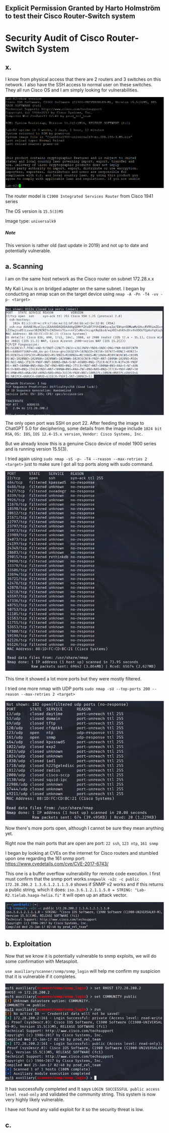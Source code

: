 ## Explicit Permission Granted by Harto Holmström to test their Cisco Router-Switch system

# Security Audit of Cisco Router-Switch System

## x. 

I know from physical access that there are 2 routers and 3 switches on this network. I also have the SSH access to normal user on these switches. They all run Cisco OS and I am simply looking for vulnerabilities.

<img src="0.png" alt="img"/>

The router model is `C1900 Integrated Services Router` from Cisco 1941 series

The OS version is `15.5(3)M5`

Image type: `universalk9`

##### Note 

This version is rather old (last update in 2019) and not up to date and potentially vulnerable. 

## a. Scanning

I am on the same host network as the Cisco router on subnet 172.28.x.x

My Kali Linux is on bridged adapter on the same subnet. 
I began by conducting an nmap scan on the target device using `nmap -A -Pn -T4 -vv -p- <target>`

<img src="1.png" alt="img"/>

The only open port was SSH on port 22. After feeding the image to ChatGPT 5.0 for deciphering, some details from the image include `1024 bit RSA`, `OS: IOS`, `IOS 12.4-15.x version`, `Vendor: Cisco Systems, Inc.`

But we already know this is a genuine Cisco device of model 1900 series and is running version 15.5(3).

I tried again using `sudo nmap -sS -p- -T4 --reason --max-retries 2 <target>` just to make sure I got all tcp ports along with sudo command.

<img src="2.png" alt="img"/>

This time it showed a lot more ports but they were mostly filtered.

I tried one more nmap with UDP ports `sudo nmap -sU --top-ports 200 --reason --max-retries 2 <target>`

<img src="3.png" alt="img"/>

Now there's more ports open, although I cannot be sure they mean anything yet.

Right now the main ports that are open are port: `22 ssh`, `123 ntp`, `161 snmp`

I began by looking at CVEs on the internet for Cisco routers and stumbled upon one regarding the 161 snmp port: https://www.cvedetails.com/cve/CVE-2017-6743/ 

This one is a buffer overflow vulnerability for remote code execution. I first must confirm that the snmp port works.`snmpwalk -v2c -c public 172.28.200.2 1.3.6.1.2.1.1.5.0` shows if SNMP v2 works and if this returns a public string, which it does: `iso.3.6.1.2.1.1.5.0 = STRING: "Lab-R2.tielab.haaga-helia.fi"` it will open up an attack vector.

<img src="4.png" alt="img"/>

## b. Exploitation

Now that we know it is potentially vulnerable to snmp exploits, we will do some confirmation with Metasploit.

`use auxiliary/scanner/snmp/snmp_login` will help me confirm my suspicion that it is vulnerable if it completes.

<img src="5.png" alt="img"/>

It has successfully completed and It says `LOGIN SUCCESSFUL public access level read-only` and validated the community string. This system is now very highly likely vulnerable.

I have not found any valid exploit for it so the security threat is low.




## c.